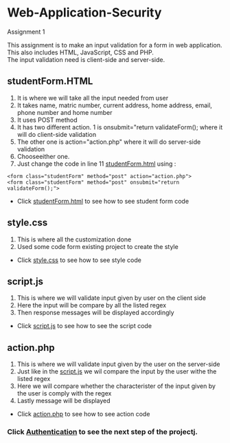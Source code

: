 # Web-Application-Security
Assignment 1

This assignment is to make an input validation for a form in web application.<br> 
This also includes HTML, JavaScript, CSS and PHP.<br> 
The input validation need is client-side and server-side.<br> 

## studentForm.HTML
1. It is where we will take all the input needed from user<br>
2. It takes name, matric number, current address, home address, email, phone number and home number<br>
3. It uses POST method
4. It has two different action. 1 is onsubmit="return validateForm(); where it will do client-side validation
5. The other one is action="action.php" where it will do server-side validation
6. Chooseeither one.
7. Just change the code in line 11 [studentForm.html](studentForm.html) using :

```
<form class="studentForm" method="post" action="action.php">
<form class="studentForm" method="post" onsubmit="return validateForm();">
```
* Click [studentForm.html](studentForm.html) to see how to see student form code

## style.css

1. This is where all the customization done
2. Used some code form existing project to create the style

* Click [style.css](style.css) to see how to see style code

## script.js

1. This is where we will validate input given by user on the client side
2. Here the input will be compare by all the listed regex
3. Then response messages will be displayed accordingly

* Click [script.js](script.js) to see how to see the script code

## action.php

1. This is where we will validate input given by the user on the server-side
2. Just like in the [script.js](script.js) we wil compare the input by the user withe the listed regex
3. Here we will compare whether the characterister of the input given by the user is comply with the regex
4. Lastly message will be displayed

* Click [action.php](action.php) to see how to see action code
### Click [Authentication](https://github.com/DanielHakim01/Authentication) to see the next step of the projectj.
